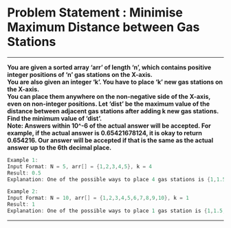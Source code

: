 # Problem Statement : Minimise Maximum Distance between Gas Stations

---

**You are given a sorted array ‘arr’ of length ‘n’, which contains positive integer positions of ‘n’ gas stations on the X-axis.<br> You are also given an integer ‘k’. You have to place ‘k’ new gas stations on the X-axis. <br> You can place them anywhere on the non-negative side of the X-axis, even on non-integer positions. Let ‘dist’ be the maximum value of the distance between adjacent gas stations after adding k new gas stations. <br>Find the minimum value of ‘dist’. <br> Note: Answers within 10^-6 of the actual answer will be accepted. For example, if the actual answer is 0.65421678124, it is okay to return 0.654216. Our answer will be accepted if that is the same as the actual answer up to the 6th decimal place.**

```cpp
Example 1:
Input Format: N = 5, arr[] = {1,2,3,4,5}, k = 4
Result: 0.5
Explanation: One of the possible ways to place 4 gas stations is {1,1.5,2,2.5,3,3.5,4,4.5,5}. Thus the maximum difference between adjacent gas stations is 0.5. Hence, the value of ‘dist’ is 0.5. It can be shown that there is no possible way to add 4 gas stations in such a way that the value of ‘dist’ is lower than this.
```

```cpp
Example 2:
Input Format: N = 10, arr[] = {1,2,3,4,5,6,7,8,9,10}, k = 1
Result: 1
Explanation: One of the possible ways to place 1 gas station is {1,1.5,2,3,4,5,6,7,8,9,10}. Thus the maximum difference between adjacent gas stations is still 1. Hence, the value of ‘dist’ is 1. It can be shown that there is no possible way to add 1 gas station in such a way that the value of ‘dist’ is lower than this.
```

---
